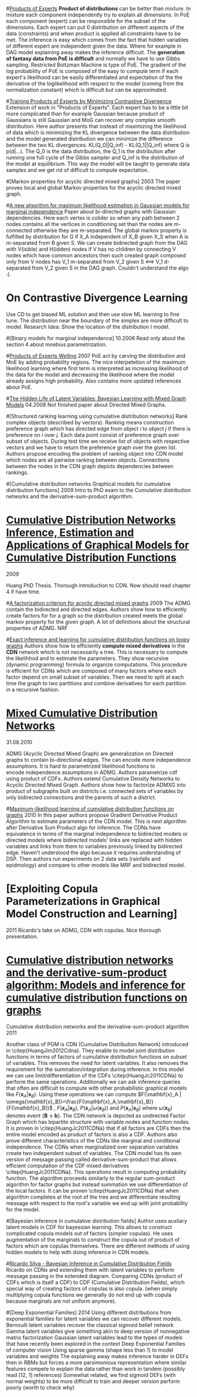 #[Products of Experts](https://ieeexplore.ieee.org/document/819532)
**Product of distributions** can be better than mixture. In mixture each component independently try to explain all dimensions.
In PoE each component (expert) can be responsible for the subset of the dimensions. Each expert can put 0 distribution
on different aspects of the data (constraints) and when product is applied all constraints have to be met. The inference is
easy which comes from the fact that hidden variables of different expert are independent given the data. Where for example
in DAG model explaining away makes the inference difficult. The **generation of fantasy data from PoE is difficult** and normally 
we have to use Gibbs sampling. Restricted Boltzman Machine is type of PoE. The gradient of the log probability of PoE is composed
of the easy to compute term if each expert's likelihood can be easily differentiated and expectation of the the derivative of the loglikelihood 
with respect to the model (coming from the normalization constant) which is difficult but can be approximated.

#[Training Products of Experts by Minimizing Contrastive Divergence](https://dl.acm.org/citation.cfm?id=639730)
Extension of work in "Products of Experts". Each expert has to be a little bit more complicated than for example
Gaussian because product of Gaussians is still Gaussian and MoG can recover any complex smooth distribution.
Here author presents that instead of maximizing the likelihood of data which is minimizing the KL divergence between the data distribution
and the model generated distribution we can minimize the difference between the two KL divergences. KL(Q_0||Q_inf) - KL(Q_1||Q_inf) where
Q is p(d|...). The Q_0 is the data distribution, the Q_1 is the distribution after running one full cycle of the Gibbs sampler and 
Q_inf is the distribution of the model at equilibrium. This way the model will be taught to generate data samples and we get rid of
difficult to compute expectation.

#[Markov properties for acyclic directed mixed graphs]
2003
The paper proves local and global Markov properties for the acyclic directed mixed graph.

#[A new algorithm for maximum likelihood estimation in Gaussian models for marginal independence]()
Paper about bi-directed graphs with Gaussian dependencies. Here each vertex is colider so when any path between 2 nodes
contains all the vertices in conditioning set than the nodes are m-connected otherwise they are m-separated. The global markov property
is fulfilled by distribution for G if X_A independent of X_B given X_S when A is m-separated from B given S.
We can create bidirected graph from the DAG with V(isible) and H(idden) nodes if V has no children by connecting V nodes which have common
ancestors then such created graph composed only from V nodes has V_1 m-separated from V_2 given S <==> V_1 d-separated from V_2 given S in the DAG 
graph. Couldn't understand the algo :(.  

# On Contrastive Divergence Learning
Use CD to get biased ML solution and then use slow ML learning to fine tune.
The distribution near the boundary of the simplex are more difficult to model. Research Idea: Show the location of the distribution I model.

#[Binary models for marginal independence]
10.2006
Read only about the section 4 about moebius parametrization.

#[Products of Experts Welling](http://www.scholarpedia.org/article/Product_of_experts)
2007
PoE act by carving the distribution and MoE by adding probability regions. The nice interpetetion of the maximum likelihood learning
where first term is interpreted as increasing likelihood of the data for the model and decreasing the likelihood where the model
already assigns high probability. Also contains more updated references about PoE.

#[The Hidden Life of Latent Variables: Bayesian Learning with Mixed Graph Models](http://www.jmlr.org/papers/volume10/silva09a/silva09a.pdf)
04.2008
Not finished paper about Directed Mixed Graphs.

#[Structured ranking learning using cumulative distribution networks]
Rank complex objects (described by vectors). Ranking means construction preference graph which has directed edge from 
object $i$ to object $j$ if there is preference on $i$ over $j$. 
Each data point consist of preference graph over subset of objects. 
During test time we receive list of objects with respective vectors and we have to return the preference graph
over the given list. Authors propose encoding the problem of ranking object into CDN model which nodes are all pairwise 
ranking between objects. Connections between the nodes in the CDN graph depicts dependencies between rankings.

#[Cumulative distribution networks Graphical models for cumulative distribution functions]
2009
Intro to PhD exam to the Cumulative distribution networks and the derivative-sum-product algorithm.

# [Cumulative Distribution Networks Inference, Estimation and Applications of Graphical Models for Cumulative Distribution Functions](http://www.psi.toronto.edu/publications/2009/PhDdocument_CDNs.pdf)
2009

Huang PhD Thesis. Thorough introduction to CDN. Now should read chapter 4 if have time.

#[A factorization criterion for acyclic directed mixed graphs]()
2009
The ADMG contain the bidirected and directed edges. Authors show how to efficiently create factors for for a graph so the distribution
created meets the global markov property for the given graph. A lot of definitions about the structural properties of ADMG.
NRF

#[Exact inference and learning for cumulative distribution functions on loopy graphs]()
Authors show how to efficiently **compute mixed derivatives** in the **CDN** network which is not necessarily a tree.
This is necessary to compute the likelihhod and to estimate the parameters. They show recursive (dynamic programming)
formula to organize computations. This procedure is efficient for CDNs which are composed of many factors where each factor depend on small 
subset of variables. Then we need to split at each time the graph to two partitions and combine derivatives for each partition 
in a recursive fashion.

# [Mixed Cumulative Distribution Networks](http://proceedings.mlr.press/v15/silva11a/silva11a.pdf)
31.08.2010

ADMG (Acyclic Directed Mixed Graph) are generalization on Directed graphs to contain bi-directional edges.
The can encode more independence assumptions. It is hard to parametrized likelihood functions to  
encode independence assumptions in ADMG. Authors parametrize cdf using product of CDFs. 
Authors extend Cumulative Density Networks to Acyclic Directed Mixed Graph.
Authors show how to factorize ADMXG into product of subgraphs built on districts i.e. connected sets of variables by only 
bidirected connections and the parents of such a district.

#[Maximum-likelihood learning of cumulative distribution functions on graphs]()
2010
In this paper authors propose Gradient Derivative Product Algorithm to estimate parameters of the CDN model. This is next algorithm 
after Derivative Sum Product algo for inference. The CDNs have equivalence in terms of the marginal independence to
bidirected models or directed models where bidirected models' links are replaced with hidden variables and links from them to variables previously
linked by bidirected edge. Haven't understood the algo because it requires understanding of DSP. Then authors run experiments on
2 data sets (rainfalls and epidmology) and compare to other models like MRF and bidirected model.

# [Exploiting Copula Parameterizations in Graphical Model Construction and Learning]
2011
Ricardo's take on ADMG, CDN with copulas. Nice thorough presentation.

# [Cumulative distribution networks and the derivative-sum-product algorithm: Models and inference for cumulative distribution functions on graphs](http://www.jmlr.org/papers/volume12/huang11a/huang11a.pdf)
Cumulative distribution networks and the derivative-sum-product algorithm
2011

Another class of PGM is CDN (Cumulative Distribution Network) introduced in \citep{HuangJim2012Cdna}. 
They enable to model joint distribution functions in terms of factors of cumulative distribution functions on subset 
of variables. This removes the need for latent variables. It also removes the requirement for the summation/integration 
during inference. In this model we can use limit/differentiation of the CDFs \citep{HuangJc2011CDNa} to perform the same 
operations. Additionally we can ask inference queries that often are difficult to compute with other probabilistic graphical 
models like $F(\bm{x}_A|\bm{x}_B)$. 
Using these operations we can compute $F(\mathbf{x}_A | \omega(\mathbf{x}_B))=\frac{F(\mathbf{x}_A,\mathbf{x}_B)}{F(\mathbf{x}_B)}$
, $F(\mathbf{x}_A | \mathbf{x}_B)$, $P(\mathbf{x}_A | \omega(\mathbf{x}_B))$ and $P(\mathbf{x}_A | \mathbf{x}_B)$ 
where $\omega(\mathbf{x}_B)$ denotes event \{$\mathbf{B} \leq \mathbf{b}$\}. The CDN network is depicted as undirected 
Factor Graph which has bipartite structure with variable nodes and function nodes. It is proven in \citep{HuangJc2011CDNa}
 that if all factors are CDFs then the entire model encoded as product of factors is also a CDF. Authors also prove different 
 characteristics of the CDNs like marginal and conditional independence. The CDNs when marginalized over separation variables 
 create two independent subset of variables. 
 The CDN model has its own version of message passing called derivative-sum-product that allows efficient computation 
 of the CDF mixed derivatives \citep{HuangJc2011CDNa}. This operations result in computing probability function. 
 The algorithm proceeds similarly to the regular sum-product algorithm for factor graphs but instead summation we use 
 differentiation of the local factors. It can be proven \citep{HuangJc2011CDNa} that when algorithm completes at the root 
 of the tree and we differentiate resulting message with respect to the root's variable we end up with joint probability 
 for the model.
 
 #[Bayesian inference in cumulative distribution fields]
 Author uses auxliary latent models in CDF for bayessian learning. This allows to construct complicated copula models
 out of factors (simpler copulas). He uses augmentation of the marginals to construct the copula out of product of factors
 which are copulas themselves.
 There are different methods of using hidden models to help with doing inference in CDN models.
 
 #[Ricardo Silva - Bayesian Inference in Cumulative Distribution Fields](https://www.youtube.com/watch?v=GkEZw3xTQZw)
 Ricardo on CDNs and extending them with latent variables to perform message passing in the extended diagram. Comparing 
 CDNs (product of CDFs which is itself a CDF) to CDF (Cumulative Distribution Fields), which special way of creating 
 factors of copulas is also copula. (when simply multiplying copula functions we generally do not end up with copula because
 marginals are not uniform anymore).
 
#[Deep Exponential Families]
2014
Using different distributions from exponential families  for latent variables we can recover different models.
 Bernoulli latent variables recover the classical sigmoid belief network
Gamma  latent variables give something akin to deep version of nonnegative matrix factorization
Gaussian latent variables lead to the types of models that have recently been explored in the context Deep Exponential Families of computer vision
Using sparse gamma (shape less than 1) to model variables and weights
The explaining away makes inference harder in DEFs then in RBMs but forces a more parsimonious representation where similar features compete to explain the data rather than work in tandem (possibly read  [12, 1] references)
Somewhat related, we find sigmoid DEFs (with normal weights) to be more difficult to train and deeper version perform poorly (worth to check why)
 
